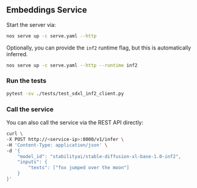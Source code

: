 ## Embeddings Service

Start the server via:
```bash
nos serve up -c serve.yaml --http
```

Optionally, you can provide the `inf2` runtime flag, but this is automatically inferred.

```bash
nos serve up -c serve.yaml --http --runtime inf2
```

### Run the tests

```bash
pytest -sv ./tests/test_sdxl_inf2_client.py
```

### Call the service

You can also call the service via the REST API directly:

```bash
curl \
-X POST http://<service-ip>:8000/v1/infer \
-H 'Content-Type: application/json' \
-d '{
    "model_id": "stabilityai/stable-diffusion-xl-base-1.0-inf2",
    "inputs": {
        "texts": ["fox jumped over the moon"]
    }
}'
```
